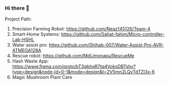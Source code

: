 ### Hi there 👋

<!--
**Forkan01/Forkan01** is a ✨ _special_ ✨ repository because its `README.md` (this file) appears on your GitHub profile.

Here are some ideas to get you started:

- 🔭 I’m currently working on ...
- 🌱 I’m currently learning ...
- 👯 I’m looking to collaborate on ...
- 🤔 I’m looking for help with ...
- 💬 Ask me about ...
- 📫 How to reach me: ...
- 😄 Pronouns: ...
- ⚡ Fun fact: ...
-->
Project Path:
1. Precision Farming Robot: https://github.com/Neaz145126/Team-4
2. Smart-Home Systems:      https://github.com/Sahat-fahim/Micro-controller-Lab-HSHL
3. Water assist pro:        https://github.com/Shihab-007/Water-Assist-Pro-AVR-ATMEGA128A
4. Rescue robot:            https://github.com/MdLimonapu/RescueMe
5. Hash Waste App:          https://www.figma.com/proto/bT3gbhqR7tq4VoksDBTshy?type=design&node-id=0-1&mode=design&t=2V5mn2LQvTdTZl3x-6
6. Magic Mushroom Plant Care
